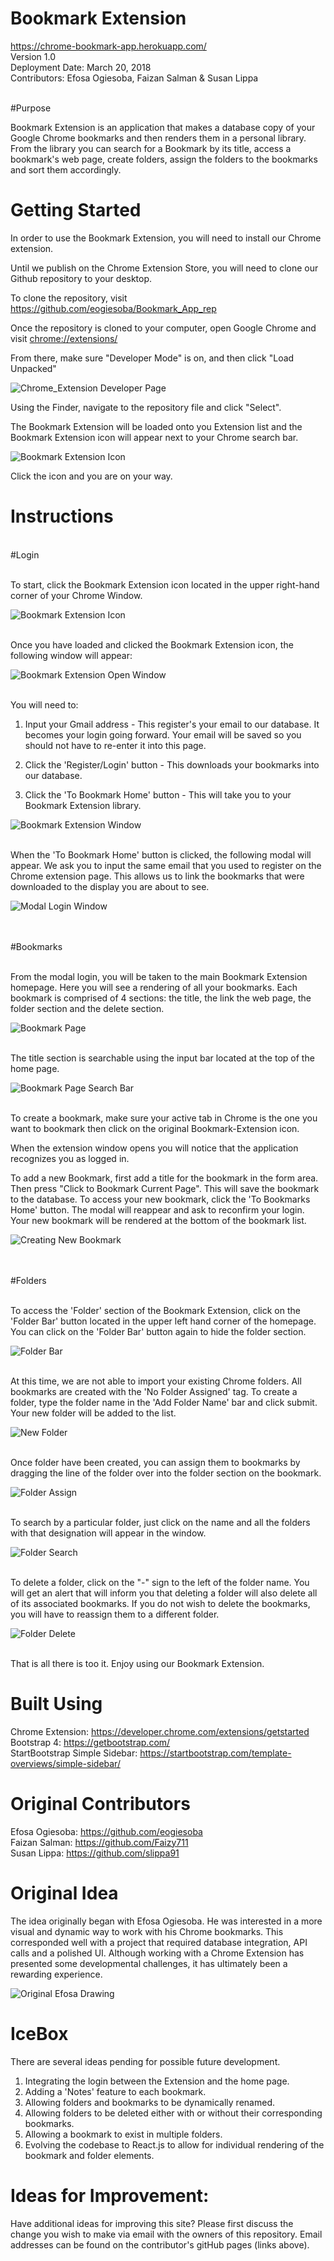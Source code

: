 # Bookmark Extension

<https://chrome-bookmark-app.herokuapp.com/> \
Version 1.0 \
Deployment Date: March 20, 2018  \
Contributors: Efosa Ogiesoba, Faizan Salman & Susan Lippa

\
#Purpose

Bookmark Extension is an application that makes a database copy of your Google Chrome bookmarks and then renders them in a personal library.  From the library you can search for a Bookmark by its title, access a bookmark's web page,  create folders, assign the folders to the bookmarks and sort them accordingly.  


# Getting Started

In order to use the Bookmark Extension, you will need to install our Chrome extension.

Until we publish on the Chrome Extension Store, you will need to clone our Github repository to your desktop.

To clone the repository, visit <https://github.com/eogiesoba/Bookmark_App_rep>

Once the repository is cloned to your computer, open Google Chrome and visit   <chrome://extensions/>

From there, make sure "Developer Mode" is on, and then click "Load Unpacked" 


![Chrome_Extension Developer Page](public/images/ChromeExtensionLoadPage.png)


Using the Finder, navigate to the repository file and click "Select". 

The Bookmark Extension will be loaded onto you Extension list and the Bookmark Extension icon will appear next to your Chrome search bar. 


![Bookmark Extension Icon](public/images/ChromeExtIcon.png)


Click the icon and you are on your way.


# Instructions

\
#Login

\
To start, click the Bookmark Extension icon located in the upper right-hand corner of your Chrome Window.

![Bookmark Extension Icon](public/images/ChromeExtIcon.png)

\
Once you have loaded and clicked the Bookmark Extension icon, the following window will appear:


![Bookmark Extension Open Window](public/images/Chrome_ExtensionInitial.png)

\
You will need to:

1) Input your Gmail address - This register's your email to our database. It becomes your login going forward. Your email will be saved so you should not have to re-enter it into this page. 

2) Click the 'Register/Login' button - This downloads your bookmarks into our database.

3) Click the 'To Bookmark Home' button - This will take you to your Bookmark Extension library.


![Bookmark Extension Window](public/images/Chrome_ExtensionRegister.png)

\
When the 'To Bookmark Home' button is clicked, the following modal will appear. We ask you to input the same email that you used to register on the Chrome extension page. This allows us to link the bookmarks that were downloaded to the display you are about to see.


![Modal Login Window](public/images/ModalLogin.png)

\
\
#Bookmarks

\
From the modal login, you will be taken to the main Bookmark Extension homepage. Here you will see a rendering of all your bookmarks. Each bookmark is comprised of 4 sections: the title, the link the web page, the folder section and the delete section. 


![Bookmark Page](public/images/BookmarkPageFull.png)


\
The title section is searchable using the input bar located at the top of the home page.


![Bookmark Page Search Bar](public/images/SearchBar.png)


\
To create a bookmark, make sure your active tab in Chrome is the one you want to bookmark then click on the original Bookmark-Extension icon. 

When the extension window opens you will notice that the application recognizes you as logged in. 

To add a new Bookmark, first add a title for the bookmark in the form area. Then press "Click to Bookmark Current Page". This will save the bookmark to the database. To access your new bookmark, click the 'To Bookmarks Home' button. The modal will reappear and ask to reconfirm your login. Your new bookmark will be rendered at the bottom of the bookmark list. 

![Creating New Bookmark](public/images/NewBookmark.png)

\
\
#Folders

\
 To access the 'Folder' section of the Bookmark Extension, click on the 'Folder Bar' button located in the upper left hand corner of the homepage. You can click on the 'Folder Bar' button again to hide the folder section. 


![Folder Bar](public/images/FolderBar.png)

\
At this time, we are not able to import your existing Chrome folders. All bookmarks are created with the 'No Folder Assigned' tag. To create a folder, type the folder name in the 'Add Folder Name' bar and click submit. Your new folder will be added to the list. 


![ New Folder](public/images/CreateFolder.png)

\
Once folder have been created, you can assign them to bookmarks by dragging the line of the folder over into the folder section on the bookmark. 



![Folder Assign](public/images/FolderAssign.png)

\
To search by a particular folder, just click on the name and all the folders with that designation will appear in the window.

![Folder Search](public/images/FolderSearch.png)

\
To delete a folder, click on the "-" sign to the left of the folder name. You will get an alert that will inform you that deleting a folder will also delete all of its associated bookmarks. If you do not wish to delete the bookmarks, you will have to reassign them to a different folder. 

![Folder Delete](public/images/FolderDelete.png)

\
That is all there is too it. Enjoy using our Bookmark Extension.


# Built Using

Chrome Extension:  <https://developer.chrome.com/extensions/getstarted> \
Bootstrap 4:  <https://getbootstrap.com/> \
StartBootstrap Simple Sidebar: <https://startbootstrap.com/template-overviews/simple-sidebar/>


# Original Contributors

Efosa Ogiesoba: <https://github.com/eogiesoba> \
Faizan Salman: <https://github.com/Faizy711> \
Susan Lippa: <https://github.com/slippa91>


# Original Idea

The idea originally began with Efosa Ogiesoba. He was interested in a more visual and dynamic way to work with his Chrome bookmarks. This corresponded well with a project that required database integration, API calls and a polished UI. Although working with a Chrome Extension has presented some developmental challenges, it has ultimately been a rewarding experience. 

![Original Efosa Drawing](public/images/OriginalDrawing.jpg)


# IceBox

There are several ideas pending for possible future development.

1) Integrating the login between the Extension and the home page.
2) Adding a 'Notes' feature to each bookmark.
3) Allowing folders and bookmarks to be dynamically renamed.
4) Allowing folders to be deleted either with or without their corresponding bookmarks.
4) Allowing a bookmark to exist in multiple folders.
2) Evolving the codebase to React.js to allow for individual rendering of the bookmark and folder elements.



# Ideas for Improvement:

Have additional ideas for improving this site? Please first discuss the change you wish to make via email with the owners of this repository. Email addresses can be found on the contributor's gitHub pages (links above).









